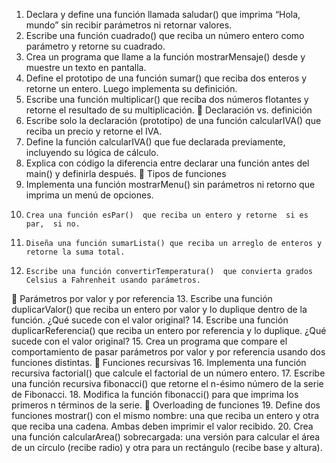 1. 	Declara y define una función llamada saludar() que imprima “Hola, mundo” sin recibir parámetros ni retornar valores.
2. 	Escribe una función cuadrado() que reciba un número entero como parámetro y retorne su cuadrado.
3. 	Crea un programa que llame a la función mostrarMensaje()  desde  y muestre un texto en pantalla.
4. 	Define el prototipo de una función sumar()  que reciba dos enteros y retorne un entero. Luego implementa su definición.
5. 	Escribe una función multiplicar() que reciba dos números flotantes y retorne el resultado de su multiplicación.
🔹 Declaración vs. definición
6. 	Escribe solo la declaración (prototipo) de una función  calcularIVA() que reciba un precio y retorne el IVA.
7. 	Define la función  calcularIVA() que fue declarada previamente, incluyendo su lógica de cálculo.
8. 	Explica con código la diferencia entre declarar una función antes del main()  y definirla después.
🔹 Tipos de funciones
9. 	Implementa una función mostrarMenu() sin parámetros ni retorno que imprima un menú de opciones.
10. 	Crea una función esPar()  que reciba un entero y retorne  si es par,  si no.
11. 	Diseña una función sumarLista() que reciba un arreglo de enteros y retorne la suma total.
12. 	Escribe una función convertirTemperatura()  que convierta grados Celsius a Fahrenheit usando parámetros.
🔹 Parámetros por valor y por referencia
13. 	Escribe una función duplicarValor()  que reciba un entero por valor y lo duplique dentro de la función. ¿Qué sucede con el valor original?
14. 	Escribe una función  duplicarReferencia() que reciba un entero por referencia y lo duplique. ¿Qué sucede con el valor original?
15. 	Crea un programa que compare el comportamiento de pasar parámetros por valor y por referencia usando dos funciones distintas.
🔹 Funciones recursivas
16. 	Implementa una función recursiva factorial() que calcule el factorial de un número entero.
17. 	Escribe una función recursiva fibonacci()  que retorne el n-ésimo número de la serie de Fibonacci.
18. 	Modifica la función fibonacci()  para que imprima los primeros n términos de la serie.
🔹 Overloading de funciones
19. 	Define dos funciones mostrar() con el mismo nombre: una que reciba un entero y otra que reciba una cadena. Ambas deben imprimir el valor recibido.
20. 	Crea una función calcularArea() sobrecargada: una versión para calcular el área de un círculo (recibe radio) y otra para un rectángulo (recibe base y altura).
